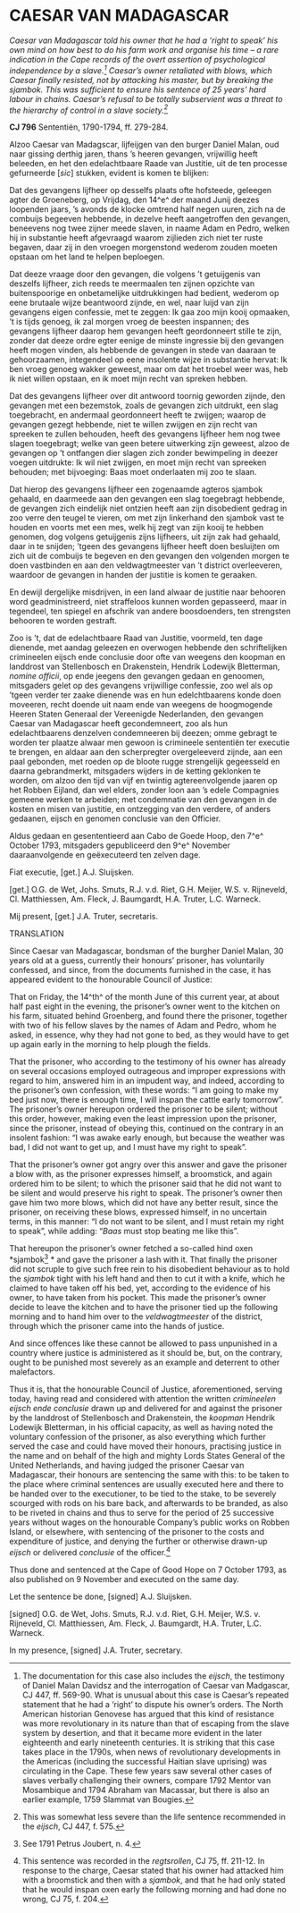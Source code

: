 # CAESAR VAN MADAGASCAR

*Caesar van Madagascar told his owner that he had a ‘right to speak’ his own mind on how best to do his farm work and organise his time – a rare indication in the Cape records of the overt assertion of psychological independence by a slave.[^1] Caesar’s owner retaliated with blows, which Caesar finally resisted, not by attacking his master, but by breaking the sjambok. This was sufficient to ensure his sentence of 25 years’ hard labour in chains. Caesar’s refusal to be totally subservient was a threat to the hierarchy of control in a slave society.[^2]*

**CJ 796** Sententiën, 1790-1794, ff. 279-284.

Alzoo Caesar van Madagscar, lijfeijgen van den burger Daniel Malan, oud naar gissing derthig jaren, thans ’s heeren gevangen, vrijwillig heeft beleeden, en het den edelachtbaare Raade van Justitie, uit de ten processe gefurneerde \[*sic*\] stukken, evident is komen te blijken:

Dat des gevangens lijfheer op desselfs plaats ofte hofsteede, geleegen agter de Groeneberg, op Vrijdag, den 14^e^ der maand Junij deezes loopenden jaars, ’s avonds de klocke omtrend half negen uuren, zich na de combuijs begeeven hebbende, in dezelve heeft aangetroffen den gevangen, beneevens nog twee zijner meede slaven, in naame Adam en Pedro, welken hij in substantie heeft afgevraagd waarom zijlieden zich niet ter ruste begaven, daar zij in den vroegen morgenstond wederom zouden moeten opstaan om het land te helpen beploegen.

Dat deeze vraage door den gevangen, die volgens ’t getuijgenis van deszelfs lijfheer, zich reeds te meermaalen ten zijnen opzichte van buitenspoorige en onbetamelijke uitdrukkingen had bedient, wederom op eene brutaale wijze beantwoord zijnde, en wel, naar luijd van zijn gevangens eigen confessie, met te zeggen: Ik gaa zoo mijn kooij opmaaken, ’t is tijds genoeg, ik zal morgen vroeg de beesten inspannen; des gevangens lijfheer daarop hem gevangen heeft geordonneert stille te zijn, zonder dat deeze ordre egter eenige de minste ingressie bij den gevangen heeft mogen vinden, als hebbende de gevangen in stede van daaraan te gehoorzaamen, integendeel op eene insolente wijze in substantie hervat: Ik ben vroeg genoeg wakker geweest, maar om dat het troebel weer was, heb ik niet willen opstaan, en ik moet mijn recht van spreken hebben.

Dat des gevangens lijfheer over dit antwoord toornig geworden zijnde, den gevangen met een bezemstok, zoals de gevangen zich uitdrukt, een slag toegebracht, en andermaal geordonneert heeft te zwijgen; waarop de gevangen gezegt hebbende, niet te willen zwijgen en zijn recht van spreeken te zullen behouden, heeft des gevangens lijfheer hem nog twee slagen toegebragt; welke van geen betere uitwerking zijn geweest, alzoo de gevangen op ’t ontfangen dier slagen zich zonder bewimpeling in deezer voegen uitdrukte: Ik wil niet zwijgen, en moet mijn recht van spreeken behouden; met bijvoeging: Baas moet onderlaaten mij zoo te slaan.

Dat hierop des gevangens lijfheer een zogenaamde agteros sjambok gehaald, en daarmeede aan den gevangen een slag toegebragt hebbende, de gevangen zich eindelijk niet ontzien heeft aan zijn disobedient gedrag in zoo verre den teugel te vieren, om met zijn linkerhand den sjambok vast te houden en voorts met een mes, welk hij zegt van zijn kooij te hebben genomen, dog volgens getuijgenis zijns lijfheers, uit zijn zak had gehaald, daar in te snijden; ’tgeen des gevangens lijfheer heeft doen besluijten om zich uit de combuijs te begeven en den gevangen den volgenden morgen te doen vastbinden en aan den veldwagtmeester van ’t district overleeveren, waardoor de gevangen in handen der justitie is komen te geraaken.

En dewijl dergelijke misdrijven, in een land alwaar de justitie naar behooren word geadministreerd, niet straffeloos kunnen worden gepasseerd, maar in tegendeel, ten spiegel en afschrik van andere boosdoenders, ten strengsten behooren te worden gestraft.

Zoo is ’t, dat de edelachtbaare Raad van Justitie, voormeld, ten dage dienende, met aandag geleezen en overwogen hebbende den schriftelijken crimineelen eijsch ende conclusie door ofte van weegens den koopman en landdrost van Stellenbosch en Drakenstein, Hendrik Lodewijk Bletterman, *nomine officii*, op ende jeegens den gevangen gedaan en genoomen, mitsgaders gelet op des gevangens vrijwillige confessie, zoo wel als op ’tgeen verder ter zaake dienende was en hun edelchtbaarens konde doen moveeren, recht doende uit naam ende van weegens de hoogmogende Heeren Staten Generaal der Vereenigde Nederlanden, den gevangen Caesar van Madagascar heeft gecondemneert, zoo als hun edelachtbaarens denzelven condemneeren bij deezen; omme gebragt te worden ter plaatze alwaar men gewoon is crimineele sententiën ter executie te brengen, en aldaar aan den scherpregter overgeleeverd zijnde, aan een paal gebonden, met roeden op de bloote rugge strengelijk gegeesseld en daarna gebrandmerkt, mitsgaders wijders in de ketting geklonken te worden, om alzoo den tijd van vijf en twintig agtereenvolgende jaaren op het Robben Eijland, dan wel elders, zonder loon aan ’s edele Compagnies gemeene werken te arbeiden; met condemnatie van den gevangen in de kosten en misen van justitie, en ontzegging van den verdere, of anders gedaanen, eijsch en genomen conclusie van den Officier.

Aldus gedaan en gesententieerd aan Cabo de Goede Hoop, den 7^e^ October 1793, mitsgaders gepubliceerd den 9^e^ November daaraanvolgende en geëxecuteerd ten zelven dage.

Fiat executie, \[get.\] A.J. Sluijsken.

\[get.\] O.G. de Wet, Johs. Smuts, R.J. v.d. Riet, G.H. Meijer, W.S. v. Rijneveld, Cl. Matthiessen, Am. Fleck, J. Baumgardt, H.A. Truter, L.C. Warneck.

Mij present, \[get.\] J.A. Truter, secretaris.

TRANSLATION

Since Caesar van Madagascar, bondsman of the burgher Daniel Malan, 30 years old at a guess, currently their honours’ prisoner, has voluntarily confessed, and since, from the documents furnished in the case, it has appeared evident to the honourable Council of Justice:

That on Friday, the 14^th^ of the month June of this current year, at about half past eight in the evening, the prisoner’s owner went to the kitchen on his farm, situated behind Groenberg, and found there the prisoner, together with two of his fellow slaves by the names of Adam and Pedro, whom he asked, in essence, why they had not gone to bed, as they would have to get up again early in the morning to help plough the fields.

That the prisoner, who according to the testimony of his owner has already on several occasions employed outrageous and improper expressions with regard to him, answered him in an impudent way, and indeed, according to the prisoner’s own confession, with these words: “I am going to make my bed just now, there is enough time, I will inspan the cattle early tomorrow”. The prisoner’s owner hereupon ordered the prisoner to be silent; without this order, however, making even the least impression upon the prisoner, since the prisoner, instead of obeying this, continued on the contrary in an insolent fashion: “I was awake early enough, but because the weather was bad, I did not want to get up, and I must have my right to speak”.

That the prisoner’s owner got angry over this answer and gave the prisoner a blow with, as the prisoner expresses himself, a broomstick, and again ordered him to be silent; to which the prisoner said that he did not want to be silent and would preserve his right to speak. The prisoner’s owner then gave him two more blows, which did not have any better result, since the prisoner, on receiving these blows, expressed himself, in no uncertain terms, in this manner: “I do not want to be silent, and I must retain my right to speak”, while adding: “*Baas* must stop beating me like this”.

That hereupon the prisoner’s owner fetched a so-called hind oxen *sjambok[^3] * and gave the prisoner a lash with it. That finally the prisoner did not scruple to give such free rein to his disobedient behaviour as to hold the *sjambok* tight with his left hand and then to cut it with a knife, which he claimed to have taken off his bed, yet, according to the evidence of his owner, to have taken from his pocket. This made the prisoner’s owner decide to leave the kitchen and to have the prisoner tied up the following morning and to hand him over to the *veldwagtmeester* of the district, through which the prisoner came into the hands of justice.

And since offences like these cannot be allowed to pass unpunished in a country where justice is administered as it should be, but, on the contrary, ought to be punished most severely as an example and deterrent to other malefactors.

Thus it is, that the honourable Council of Justice, aforementioned, serving today, having read and considered with attention the written *crimineelen eijsch ende conclusie* drawn up and delivered for and against the prisoner by the landdrost of Stellenbosch and Drakenstein, the *koopman* Hendrik Lodewijk Bletterman, in his official capacity, as well as having noted the voluntary confession of the prisoner, as also everything which further served the case and could have moved their honours, practising justice in the name and on behalf of the high and mighty Lords States General of the United Netherlands, and having judged the prisoner Caesar van Madagascar, their honours are sentencing the same with this: to be taken to the place where criminal sentences are usually executed here and there to be handed over to the executioner, to be tied to the stake, to be severely scourged with rods on his bare back, and afterwards to be branded, as also to be riveted in chains and thus to serve for the period of 25 successive years without wages on the honourable Company’s public works on Robben Island, or elsewhere, with sentencing of the prisoner to the costs and expenditure of justice, and denying the further or otherwise drawn-up *eijsch* or delivered *conclusie* of the officer.[^4]

Thus done and sentenced at the Cape of Good Hope on 7 October 1793, as also published on 9 November and executed on the same day.

Let the sentence be done, \[signed\] A.J. Sluijsken.

\[signed\] O.G. de Wet, Johs. Smuts, R.J. v.d. Riet, G.H. Meijer, W.S. v. Rijneveld, Cl. Matthiessen, Am. Fleck, J. Baumgardt, H.A. Truter, L.C. Warneck.

In my presence, \[signed\] J.A. Truter, secretary.

[^1]: The documentation for this case also includes the *eijsch*, the testimony of Daniel Malan Davidsz and the interrogation of Caesar van Madgascar, CJ 447, ff. 569-90. What is unusual about this case is Caesar’s repeated statement that he had a ‘right’ to dispute his owner’s orders. The North American historian Genovese has argued that this kind of resistance was more revolutionary in its nature than that of escaping from the slave system by desertion, and that it became more evident in the later eighteenth and early nineteenth centuries. It is striking that this case takes place in the 1790s, when news of revolutionary developments in the Americas (including the successful Haitian slave uprising) was circulating in the Cape. These few years saw several other cases of slaves verbally challenging their owners, compare 1792 Mentor van Mosambique and 1794 Abraham van Macassar, but there is also an earlier example, 1759 Slammat van Bougies. 

[^2]: This was somewhat less severe than the life sentence recommended in the *eijsch*, CJ 447, f. 575. 

[^3]:  See 1791 Petrus Joubert, n. 4.

[^4]:  This sentence was recorded in the *regtsrollen*, CJ 75, ff. 211-12. In response to the charge, Caesar stated that his owner had attacked him with a broomstick and then with a *sjambok*, and that he had only stated that he would inspan oxen early the following morning and had done no wrong, CJ 75, f. 204. 